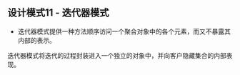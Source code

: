 ## 设计模式11 - 迭代器模式
- 迭代器模式提供一种方法顺序访问一个聚合对象中的各个元素，而又不暴露其内部的表示。

迭代器模式将迭代的过程封装进入一个独立的对象中，并向客户隐藏集合的内部表现。